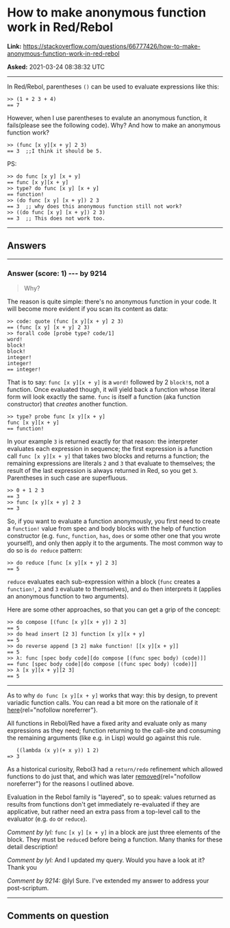 # How to make anonymous function work in Red/Rebol

**Link:**
<https://stackoverflow.com/questions/66777426/how-to-make-anonymous-function-work-in-red-rebol>

**Asked:** 2021-03-24 08:38:32 UTC

------------------------------------------------------------------------

In Red/Rebol, parentheses `()` can be used to evaluate expressions like
this:

    >> (1 + 2 3 + 4)
    == 7

However, when I use parentheses to evalute an anonymous function, it
fails(please see the following code). Why? And how to make an anonymous
function work?

    >> (func [x y][x + y] 2 3)
    == 3  ;;I think it should be 5.

PS:

    >> do func [x y] [x + y]
    == func [x y][x + y]
    >> type? do func [x y] [x + y]
    == function!
    >> (do func [x y] [x + y]) 2 3
    == 3  ;; why does this anonymous function still not work?
    >> ((do func [x y] [x + y]) 2 3)
    == 3  ;; This does not work too.

------------------------------------------------------------------------

## Answers

------------------------------------------------------------------------

### Answer (score: 1) --- by 9214

> Why?

The reason is quite simple: there\'s no anonymous function in your code.
It will become more evident if you scan its content as data:

    >> code: quote (func [x y][x + y] 2 3)
    == (func [x y] [x + y] 2 3)
    >> forall code [probe type? code/1]
    word!
    block!
    block!
    integer!
    integer!
    == integer!

That is to say: `func [x y][x + y]` is a `word!` followed by 2
`block!`s, not a function. Once evaluated though, it will yield back a
function whose literal form will look exactly the same. `func` is itself
a function (aka function constructor) that *creates* another function.

    >> type? probe func [x y][x + y]
    func [x y][x + y]
    == function!

In your example `3` is returned exactly for that reason: the interpreter
evaluates each expression in sequence; the first expression is a
function call `func [x y][x + y]` that takes two blocks and returns a
function; the remaining expressions are literals `2` and `3` that
evaluate to themselves; the result of the last expression is always
returned in Red, so you get `3`. Parentheses in such case are
superfluous.

    >> 0 + 1 2 3
    == 3
    >> func [x y][x + y] 2 3
    == 3

So, if you want to evaluate a function anonymously, you first need to
create a `function!` value from spec and body blocks with the help of
function constructor (e.g. `func`, `function`, `has`, `does` or some
other one that you wrote yourself), and only then apply it to the
arguments. The most common way to do so is `do reduce` pattern:

    >> do reduce [func [x y][x + y] 2 3]
    == 5

`reduce` evaluates each sub-expression within a block (`func` creates a
`function!`, `2` and `3` evaluate to themselves), and `do` then
interprets it (applies an anonymous function to two arguments).

Here are some other approaches, so that you can get a grip of the
concept:

    >> do compose [(func [x y][x + y]) 2 3]
    == 5
    >> do head insert [2 3] function [x y][x + y]
    == 5
    >> do reverse append [3 2] make function! [[x y][x + y]]
    == 5
    >> λ: func [spec body code][do compose [(func spec body) (code)]]
    == func [spec body code][do compose [(func spec body) (code)]]
    >> λ [x y][x + y][2 3]
    == 5

------------------------------------------------------------------------

As to why `do func [x y][x + y]` works that way: this by design, to
prevent variadic function calls. You can read a bit more on the
rationale of it
[here](https://github.com/red/red/issues/3553){rel="nofollow noreferrer"}.

All functions in Rebol/Red have a fixed arity and evaluate only as many
expressions as they need; function returning to the call-site and
consuming the remaining arguments (like e.g. in Lisp) would go against
this rule.

       ((lambda (x y)(+ x y)) 1 2)
    => 3

As a historical curiosity, Rebol3 had a `return/redo` refinement which
allowed functions to do just that, and which was later
[removed](https://www.curecode.org/rebol3/ticket.rsp?id=2121){rel="nofollow noreferrer"}
for the reasons I outlined above.

Evaluation in the Rebol family is \"layered\", so to speak: values
returned as results from functions don\'t get immediately re-evaluated
if they are applicative, but rather need an extra pass from a top-level
call to the evaluator (e.g. `do` or `reduce`).

*Comment by lyl:* `func` `[x y]` `[x + y]` in a block are just three
elements of the block. They must be `reduce`d before being a function.
Many thanks for these detail description!

*Comment by lyl:* And I updated my query. Would you have a look at it?
Thank you

*Comment by 9214:* \@lyl Sure. I\'ve extended my answer to address your
post-scriptum.

------------------------------------------------------------------------

## Comments on question
